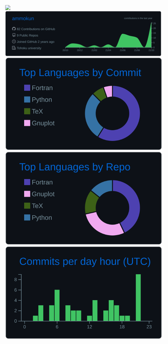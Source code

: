 ![](https://github-profile-summary-cards.vercel.app/api/cards/profile-details?username=ammokun&theme=github_dark)
![](https://github.com/ammokun/profile_card/blob/master/profile-summary-card-output/github_dark/0-profile-details.svg)
![](https://github.com/ammokun/profile_card/blob/master/profile-summary-card-output/github_dark/2-most-commit-language.svg)![](https://github.com/ammokun/profile_card/blob/master/profile-summary-card-output/github_dark/1-repos-per-language.svg)
![](https://github.com/ammokun/profile_card/blob/master/profile-summary-card-output/github_dark/4-productive-time.svg)
<!--
**ammokun/ammokun** is a ✨ _special_ ✨ repository because its `README.md` (this file) appears on your GitHub profile.

Here are some ideas to get you started:

- 🔭 I’m currently working on ...
- 🌱 I’m currently learning ...
- 👯 I’m looking to collaborate on ...
- 🤔 I’m looking for help with ...
- 💬 Ask me about ...
- 📫 How to reach me: ...
- 😄 Pronouns: ...
- ⚡ Fun fact: ...
-->
